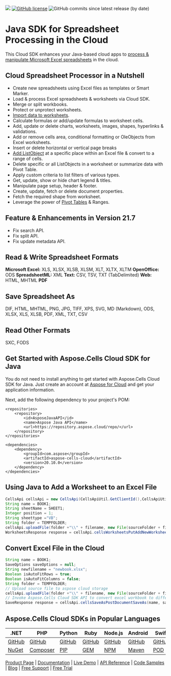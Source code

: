 ![](https://img.shields.io/badge/REST%20API-v3.0-lightgrey) [![GitHub license](https://img.shields.io/github/license/aspose-cells-cloud/aspose-cells-cloud-java)](https://github.com/aspose-cells-cloud/aspose-cells-cloud-java/blob/master/LICENSE) ![GitHub commits since latest release (by date)](https://img.shields.io/github/commits-since/aspose-cells-cloud/aspose-cells-cloud-java/21.7)

# Java SDK for Spreadsheet Processing in the Cloud

This Cloud SDK enhances your Java-based cloud apps to [process & manipulate Microsoft Excel spreadsheets](https://products.aspose.cloud/cells/java) in the cloud.

## Cloud Spreadsheet Processor in a Nutshell

- Create new spreadsheets using Excel files as templates or Smart Marker.
- Load & process Excel spreadsheets & worksheets via Cloud SDK.
- Merge or split workbooks.
- Protect or unprotect worksheets.
- [Import data to worksheets](https://docs.aspose.cloud/cells/import-data-into-worksheet/).
- Calculate formulas or add/update formulas to worksheet cells.
- Add, update or delete charts, worksheets, images, shapes, hyperlinks & validations.
- Add or remove cells area, conditional formatting or OleObjects from Excel worksheets.
- Insert or delete horizontal or vertical page breaks
- [Add ListObject](https://docs.aspose.cloud/cells/working-with-list-object-or-table/) at a specific place within an Excel file & convert to a range of cells.
- Delete specific or all ListObjects in a worksheet or summarize data with Pivot Table.
- Apply custom criteria to list filters of various types.
- Get, update, show or hide chart legend & titles.
- Manipulate page setup, header & footer.
- Create, update, fetch or delete document properties.
- Fetch the required shape from worksheet.
- Leverage the power of [Pivot Tables](https://docs.aspose.cloud/cells/working-with-pivot-tables/) & Ranges.

## Feature & Enhancements in Version 21.7

- Fix search API.
- Fix split API.
- Fix update metadata API.
 
## Read & Write Spreadsheet Formats

**Microsoft Excel:** XLS, XLSX, XLSB, XLSM, XLT, XLTX, XLTM
**OpenOffice:** ODS
**SpreadsheetML:** XML
**Text:** CSV, TSV, TXT (TabDelimited)
**Web:** HTML, MHTML
**PDF**

## Save Spreadsheet As

DIF, HTML, MHTML, PNG, JPG, TIFF, XPS, SVG, MD (Markdown), ODS, XLSX, XLS, XLSB, PDF, XML, TXT, CSV

## Read Other Formats

SXC, FODS

## Get Started with Aspose.Cells Cloud SDK for Java

You do not need to install anything to get started with Aspose.Cells Cloud SDK for Java. Just create an account at [Aspose for Cloud](https://dashboard.aspose.cloud/#/apps) and get your application information.

Next, add the following dependency to your project's POM:
```
<repositories>
    <repository>
        <id>AsposeJavaAPI</id>
        <name>Aspose Java API</name>
        <url>https://repository.aspose.cloud/repo/</url>
    </repository>
</repositories>

<dependencies>
    <dependency>
        <groupId>com.aspose</groupId>
        <artifactId>aspose-cells-cloud</artifactId>
        <version>20.10.0</version>
    </dependency>
</dependencies>
```

## Using Java to Add a Worksheet to an Excel File

```Java
CellsApi cellsApi = new CellsApi(CellsApiUtil.GetClientId(),CellsApiUtil.GetClientSecret())
String name = BOOK1;
String sheetName = SHEET1;
Integer position = 1;
String sheettype ="VB";
String folder = TEMPFOLDER;
cellsApi.uploadFile(folder +"\\" + filename, new File(sourceFolder + filename), null);
WorksheetsResponse response = cellsApi.cellsWorksheetsPutAddNewWorksheet(name, sheetName, position, sheettype, folder,null);
```

## Convert Excel File in the Cloud

```Java
String name = BOOK1;
SaveOptions saveOptions = null;
String newfilename = "newbook.xlsx";
Boolean isAutoFitRows = true;
Boolean isAutoFitColumns = false;
String folder = TEMPFOLDER;
// Upload source file to aspose cloud storage
cellsApi.uploadFile(folder +"\\" + filename, new File(sourceFolder + filename), null);
// Invoke Aspose.Cells Cloud SDK API to convert excel workbook to different format
SaveResponse response = cellsApi.cellsSaveAsPostDocumentSaveAs(name, saveOptions, newfilename, isAutoFitRows, isAutoFitColumns, folder,null);
```
## Aspose.Cells Cloud SDKs in Popular Languages

| .NET | PHP | Python | Ruby | Node.js | Android | Swift | Perl | GO |
|---|---|---|---|---|---|---|---|---|
| [GitHub](https://github.com/aspose-cells-cloud/aspose-cells-cloud-dotnet) | [GitHub](https://github.com/aspose-cells-cloud/aspose-cells-cloud-php) | [GitHub](https://github.com/aspose-cells-cloud/aspose-cells-cloud-python) | [GitHub](https://github.com/aspose-cells-cloud/aspose-cells-cloud-ruby)  | [GitHub](https://github.com/aspose-cells-cloud/aspose-cells-cloud-node) | [GitHub](https://github.com/aspose-cells-cloud/aspose-cells-cloud-android)  | [GitHub](https://github.com/aspose-cells-cloud/aspose-cells-cloud-swift) | [GitHub](https://github.com/aspose-cells-cloud/aspose-cells-cloud-perl) | [GitHub](https://github.com/aspose-cells-cloud/aspose-cells-cloud-go) |
| [NuGet](https://www.nuget.org/packages/Aspose.Cells-Cloud/) | [Composer](https://packagist.org/packages/aspose/cells-sdk-php) | [PIP](https://pypi.org/project/asposecellscloud/) | [GEM](https://rubygems.org/gems/aspose_cells_cloud)  | [NPM](https://www.npmjs.com/package/asposecellscloud) | [Maven](https://repository.aspose.cloud/webapp/#/artifacts/browse/tree/General/repo/com/aspose/aspose-cells-cloud-android) | [POD](https://cocoapods.org/pods/AsposeCellsCloud) |  [CPAN](https://metacpan.org/release/AsposeCellsCloud-CellsApi) | [GO](https://pkg.go.dev/github.com/aspose-cells-cloud/aspose-cells-cloud-go/v20?tab=overview) |

[Product Page](https://products.aspose.cloud/cells/java) | [Documentation](https://docs.aspose.cloud/cells/) | [Live Demo](https://products.aspose.app/cells/family) | [API Reference](https://apireference.aspose.cloud/cells/) | [Code Samples](https://github.com/aspose-cells-cloud/aspose-cells-cloud-java) | [Blog](https://blog.aspose.cloud/category/cells/) | [Free Support](https://forum.aspose.cloud/c/cells) | [Free Trial](https://dashboard.aspose.cloud/#/apps)

